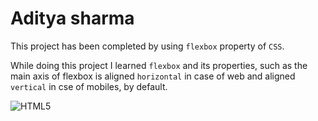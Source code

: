 # Aditya sharma

This project has been completed by using `flexbox` property of `CSS`.

While doing this project I learned `flexbox` and its properties, such as the main axis of flexbox is aligned `horizontal` in case of web and aligned `vertical` in cse of mobiles, by default. 

![HTML5](https://img.shields.io/badge/html5-%23E34F26.svg?logo=html5&logoColor=white&style=flat) 